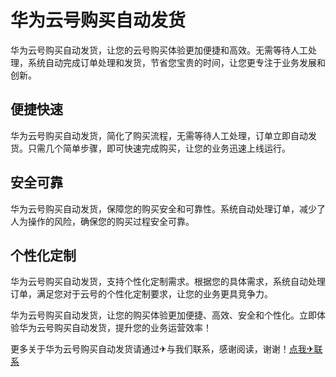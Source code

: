 # 华为云号购买自动发货

华为云号购买自动发货，让您的云号购买体验更加便捷和高效。无需等待人工处理，系统自动完成订单处理和发货，节省您宝贵的时间，让您更专注于业务发展和创新。

## 便捷快速

华为云号购买自动发货，简化了购买流程，无需等待人工处理，订单立即自动发货。只需几个简单步骤，即可快速完成购买，让您的业务迅速上线运行。

## 安全可靠

华为云号购买自动发货，保障您的购买安全和可靠性。系统自动处理订单，减少了人为操作的风险，确保您的购买过程安全可靠。

## 个性化定制

华为云号购买自动发货，支持个性化定制需求。根据您的具体需求，系统自动处理订单，满足您对于云号的个性化定制要求，让您的业务更具竞争力。

华为云号购买自动发货，让您的购买体验更加便捷、高效、安全和个性化。立即体验华为云号购买自动发货，提升您的业务运营效率！

更多关于华为云号购买自动发货请通过✈与我们联系，感谢阅读，谢谢！[点我✈联系](https://add.k02.cc)